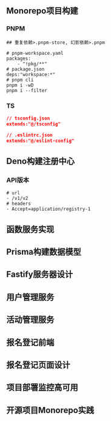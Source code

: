 ## Monorepo项目构建

### PNPM

```shell
## 重复依赖>.pnpm-store, 幻影依赖>.pnpm
```

```shell
# pnpm-workspace.yaml
packages:
	- "!pkg/**"
# package.json
deps:"workspace:*"
# pnpm cli
pnpm i -wD
pnpm i --filter
```

### TS

```json
// tsconfig.json
extends:"@/tsconfig"
```

```json
// .eslintrc.json
extends:"@/eslint-config"
```

## Deno构建注册中心

### API版本

```shell
# url
- /v1/v2
# headers
- Accept=application/registry-1
```

## 函数服务实现

## Prisma构建数据模型

## Fastify服务器设计

## 用户管理服务

## 活动管理服务

## 报名登记前端

## 报名登记页面设计

## 项目部署监控高可用

## 开源项目Monorepo实践